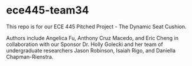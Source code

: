 # ece445-team34

This repo is for our ECE 445 Pitched Project - The Dynamic Seat Cushion.

Authors include Angelica Fu, Anthony Cruz Macedo, and Eric Cheng in collaboration with our Sponsor Dr. Holly Golecki and her team of undergraduate researchers Jason Robinson, Isaiah Rigo, and Daniella Chapman-Rienstra.
